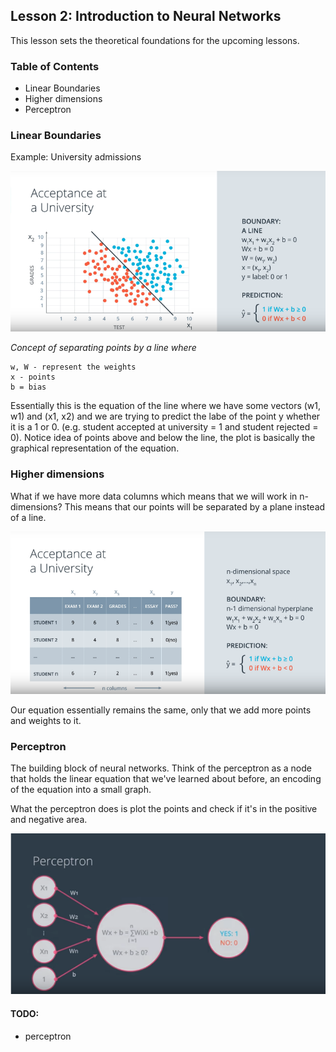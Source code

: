 ## Lesson 2: Introduction to Neural Networks

This lesson sets the theoretical foundations for the upcoming lessons.

### Table of Contents
- Linear Boundaries
- Higher dimensions
- Perceptron


### Linear Boundaries

Example: University admissions

![Linear boundaries](images/linear_boundaries.png)

*Concept of separating points by a line where*
~~~
w, W - represent the weights
x - points
b = bias
~~~

Essentially this is the equation of the line where we have some vectors (w1, w1) and (x1, x2) and we are trying to predict the labe of the point y whether it is a 1 or 0. (e.g. student accepted at university = 1 and student rejected = 0). Notice idea of points above and below the line, the plot is basically the graphical representation of the equation.

### Higher dimensions

What if we have more data columns which means that we will work in n-dimensions? This means that our points will be separated by a plane instead of a line.

![Higher dimensions](images/higher_dimensions.png)

Our equation essentially remains the same, only that we add more points and weights to it. 

### Perceptron

The building block of neural networks. Think of the perceptron as a node that holds the linear equation that we've learned about before, an encoding of the equation into a small graph.

What the perceptron does is plot the points and check if it's in the positive and negative area. 

![Perceptron](images/perceptron.png)

#### TODO:
- perceptron